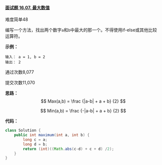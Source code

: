 #### [面试题 16.07. 最大数值](https://leetcode-cn.com/problems/maximum-lcci/)

难度简单48

编写一个方法，找出两个数字`a`和`b`中最大的那一个。不得使用if-else或其他比较运算符。

**示例：**

```
输入： a = 1, b = 2
输出： 2
```

通过次数8,077

提交次数11,070



**思路：**
$$
Max(a,b) = \frac {|a-b| + a + b} {2}
$$

$$
Min(a,b) = \frac {-|a-b| + a + b} {2}
$$

**代码：**

```java
class Solution {
    public int maximum(int a, int b) {
        long c = a;
        long d = b;
        return (int)((Math.abs(c-d) + c + d) /2);
    }
}
```

